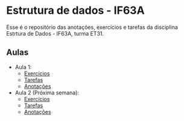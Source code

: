 # Estrutura de dados - IF63A
Esse é o repositório das anotações, exercícios e tarefas da disciplina Estrtura de Dados - IF63A, turma ET31.

## Aulas 

- Aula 1: 
  - [Exercícios](https://github.com/Tashima42/Estrutura-de-dados-IF63A/tree/master/aula1/exercicios)
  - [Tarefas](https://github.com/Tashima42/Estrutura-de-dados-IF63A/tree/master/aula1/tarefas)
  - [Anotações](https://github.com/Tashima42/Estrutura-de-dados-IF63A/tree/master/aula1/aula1.md)
- Aula 2 (Próxima semana): 
  - [Exercícios](https://github.com/Tashima42/Estrutura-de-dados-IF63A/tree/master/aula2/exercicios)
  - [Tarefas](https://github.com/Tashima42/Estrutura-de-dados-IF63A/tree/master/aula2/tarefas)
  - [Anotações](https://github.com/Tashima42/Estrutura-de-dados-IF63A/tree/master/aula2/aula2.md)
